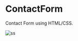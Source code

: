 # ContactForm
Contact Form using HTML/CSS.

![ss](https://github.com/suresh2727/ContactForm/assets/52049092/c13db414-b049-467f-b140-b89280a285f9)


